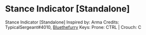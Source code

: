 # Stance Indicator [Standalone]
Stance Indicator [Standalone] Inspired by: Arma
Credits: TypicalSergeant#4010, [Bluethefurry]("https://github.com/Bluethefurry/crouch-n-prone)
Keys: Prone: CTRL | Crouch: C

